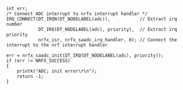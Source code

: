 	int err;
	/* Connect ADC interrupt to nrfx interrupt handler */
	IRQ_CONNECT(DT_IRQN(DT_NODELABEL(adc)),			  // Extract irq number
				DT_IRQ(DT_NODELABEL(adc), priority),  // Extract irq priority
				nrfx_isr, nrfx_saadc_irq_handler, 0); // Connect the interrupt to the nrf interrupt handler

	err = nrfx_saadc_init(DT_IRQ(DT_NODELABEL(adc), priority));
	if (err != NRFX_SUCCESS)
	{
		printk("ADC; init error\r\n");
		return -1;
	}